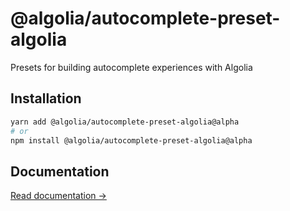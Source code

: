 # @algolia/autocomplete-preset-algolia

Presets for building autocomplete experiences with Algolia

## Installation

```sh
yarn add @algolia/autocomplete-preset-algolia@alpha
# or
npm install @algolia/autocomplete-preset-algolia@alpha
```

## Documentation

[Read documentation →](https://autocomplete.algolia.com/docs/highlightAlgoliaHit)
